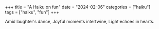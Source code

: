 +++
title = "A Haiku on fun"
date = "2024-02-06"
categories = ["haiku"]
tags = ["haiku", "fun"]
+++


Amid laughter's dance,
Joyful moments intertwine,
Light echoes in hearts.
